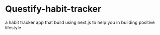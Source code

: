 # Questify-habit-tracker
a habit tracker app that build using next.js to help you in building positive lifestyle
